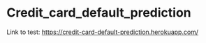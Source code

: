 # Credit_card_default_prediction


Link to test:
https://credit-card-default-prediction.herokuapp.com/
